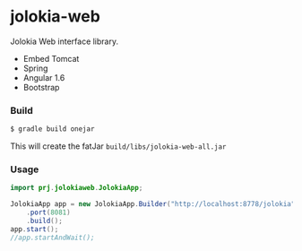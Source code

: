 # jolokia-web

Jolokia Web interface library.
  - Embed Tomcat
  - Spring
  - Angular 1.6
  - Bootstrap

### Build
```sh
$ gradle build onejar
```
This will create the fatJar `build/libs/jolokia-web-all.jar`

### Usage
```java
import prj.jolokiaweb.JolokiaApp;

JolokiaApp app = new JolokiaApp.Builder("http://localhost:8778/jolokia")
    .port(8081)
    .build();
app.start();
//app.startAndWait();
```
